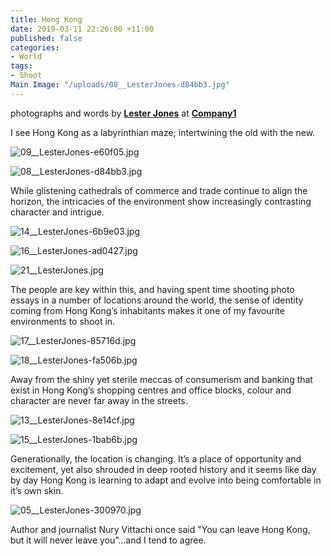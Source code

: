 ```yaml
---
title: Hong Kong
date: 2019-03-11 22:26:00 +11:00
published: false
categories:
- World
tags:
- Shoot
Main Image: "/uploads/08__LesterJones-d84bb3.jpg"
---
```


photographs and words by **[Lester Jones](https://www.instagram.com/_lesterjones/)** at **[Company1](https://www.instagram.com/company1agency/)**

I see Hong Kong as a labyrinthian maze; intertwining the old with the new.

![09__LesterJones-e60f05.jpg](/uploads/09__LesterJones-e60f05.jpg)

![08__LesterJones-d84bb3.jpg](/uploads/08__LesterJones-d84bb3.jpg)

While glistening cathedrals of commerce and trade continue to align the horizon, the intricacies of the environment show increasingly contrasting character and intrigue.

![14__LesterJones-6b9e03.jpg](/uploads/14__LesterJones-6b9e03.jpg)

![16__LesterJones-ad0427.jpg](/uploads/16__LesterJones-ad0427.jpg)

![21__LesterJones.jpg](/uploads/21__LesterJones.jpg)

The people are key within this, and having spent time shooting photo essays in a number of locations around the world, the sense of identity coming from Hong Kong’s inhabitants makes it one of my favourite environments to shoot in.

![17__LesterJones-85716d.jpg](/uploads/17__LesterJones-85716d.jpg)

![18__LesterJones-fa506b.jpg](/uploads/18__LesterJones-fa506b.jpg)

Away from the shiny yet sterile meccas of consumerism and banking that exist in Hong Kong’s shopping centres and office blocks, colour and character are never far away in the streets.

![13__LesterJones-8e14cf.jpg](/uploads/13__LesterJones-8e14cf.jpg)

![15__LesterJones-1bab6b.jpg](/uploads/15__LesterJones-1bab6b.jpg) 

Generationally, the location is changing. It’s a place of opportunity and excitement, yet also shrouded in deep rooted history and it seems like day by day Hong Kong is learning to adapt and evolve into being comfortable in it’s own skin.

![05__LesterJones-300970.jpg](/uploads/05__LesterJones-300970.jpg) 

Author and journalist Nury Vittachi once said "You can leave Hong Kong, but it will never leave you”…and I tend to agree. 
